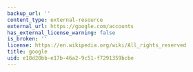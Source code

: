 ```yaml
---
backup_url: ''
content_type: external-resource
external_url: https://google.com/accounts
has_external_license_warning: false
is_broken: ''
license: https://en.wikipedia.org/wiki/All_rights_reserved
title: google
uid: e18d28bb-e17b-46a2-9c51-f7291359bcbe
---
```

